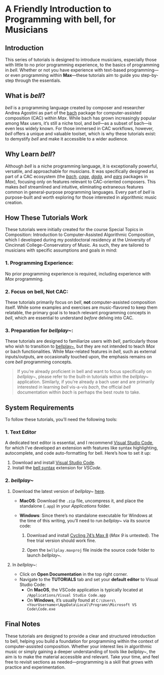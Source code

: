 # A Friendly Introduction to Programming with bell, for Musicians

## Introduction

This series of tutorials is designed to introduce musicians, especially those with little to no prior programming experience, to the basics of programming in _bell_. Whether or not you have experience with text-based programming—or even programming within **Max**—these tutorials aim to guide you step-by-step through the essentials.

## What is _bell_?

_bell_ is a programming language created by composer and researcher Andrea Agostini as part of the [bach](https://www.bachproject.net/) package for computer-assisted composition (CAC) within _Max_. While bach has grown increasingly popular among Max users, it’s still a niche tool, and _bell_—as a subset of bach—is even less widely known. For those immersed in CAC workflows, however, _bell_ offers a unique and valuable toolset, which is why these tutorials exist: to demystify _bell_ and make it accessible to a wider audience.

## Why Learn _bell_?

Although _bell_ is a niche programming language, it is exceptionally powerful, versatile, and approachable for musicians. It was specifically designed as part of a CAC ecosystem (the _[bach](https://www.bachproject.net/)_, _[cage](https://www.bachproject.net/cage)_, _[dada](https://www.bachproject.net/dada)_, and _[ears](https://www.bachproject.net/ears)_ packages in _Max_), focusing only on features relevant to CAC-oriented composers. This makes _bell_ streamlined and intuitive, eliminating extraneous features common in general-purpose programming languages. Every part of _bell_ is purpose-built and worth exploring for those interested in algorithmic music creation.

## How These Tutorials Work

These tutorials were initially created for the course Special Topics in Composition: Introduction to Computer-Assisted Algorithmic Composition, which I developed during my postdoctoral residency at the University of Cincinnati College-Conservatory of Music. As such, they are tailored to musicians with specific assumptions and goals in mind:

### 1. Programming Experience:

No prior programming experience is required, including experience with _Max_ programming.

### 2. Focus on bell, Not CAC:

These tutorials primarily focus on _bell_, **not** computer-assisted composition itself. While some examples and exercises are music-flavored to keep them relatable, the primary goal is to teach relevant programming concepts in _bell_, which are essential to understand _before_ delving into CAC.

### 3. Preparation for _bellplay~_:

These tutorials are designed to familiarize users with _bell_, particularly those who wish to transition to [bellplay~](https://github.com/felipetovarhenao/bellplay), but they are not intended to teach _Max_ or bach functionalities. While Max-related features in _bell_, such as external inputs/outputs, are occasionally touched upon, the emphasis remains on core _bell_ programming concepts.

> If you’re already proficient in bell and want to focus specifically on _bellplay~_, please refer to the built-in tutorials within the _bellplay~_ application. Similarly, if you're already a bach user and are primarily interested in learning _bell_ vis-a-vis _bach_, the official _bell_ documentation within _bach_ is perhaps the best route to take.

## System Requirements

To follow these tutorials, you’ll need the following tools:

### 1. Text Editor

A dedicated text editor is essential, and I recommend [Visual Studio Code](https://code.visualstudio.com/), for which I’ve developed an extension with features like syntax highlighting, autocomplete, and code auto-formatting for bell. Here’s how to set it up:

1. Download and install [Visual Studio Code](https://code.visualstudio.com/).
2. Install the [bell syntax](https://marketplace.visualstudio.com/items?itemName=tovarhenao.bell-syntax) extension for _VSCode_.

### 2. _bellplay~_

1. Download the latest version of _bellplay~_ [here](https://github.com/felipetovarhenao/bellplay/releases/latest).

   - **MacOS**: Download the `.zip` file, uncompress it, and place the standalone (`.app`) in your _Applications_ folder.
   - **Windows**: Since there’s no standalone executable for Windows at the time of this writing, you’ll need to run _bellplay~_ via its source code:

     1. Download and install [Cycling 74’s Max 8](https://cycling74.com/downloads/older) (_Max 9_ is untested). The free trial version should work fine.

     2. Open the `bellplay.maxproj` file inside the source code folder to launch _bellplay~_.

2. In _bellplay~_:
   - Click on **Open Documentation** in the top right corner.
   - Navigate to the **TUTORIALS** tab and set your **default editor** to Visual Studio Code:
     - On **MacOS**, the VSCode application is typically located at `/Applications/Visual Studio Code.app`
     - On **Windows**, it’s usually found at `C:\Users\<YourUsername>\AppData\Local\Programs\Microsoft VS Code\Code.exe`

## Final Notes

These tutorials are designed to provide a clear and structured introduction to bell, helping you build a foundation for programming within the context of computer-assisted composition. Whether your interest lies in algorithmic music or simply gaining a deeper understanding of tools like _bellplay~_, the aim is to make the material accessible and relevant. Take your time, and feel free to revisit sections as needed—programming is a skill that grows with practice and experimentation.
